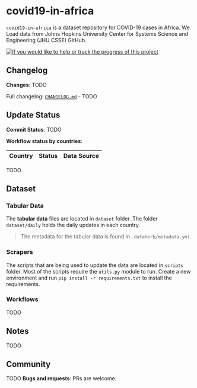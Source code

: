 # covid19-in-africa

`covid19-in-africa` is a dataset repository for COVID-19 cases in Africa. We Load data from Johns Hopkins University Center for Systems Science and Engineering (JHU CSSE) GitHub.



[![If you would like to help or track the progress of this project](https://img.shields.io/badge/Roadmap-data--pipeline-blueviolet)](https://github.com/orgs/covid19-in-africa/projects/1)

## Changelog

**Changes**:
TODO

Full changelog: [`CHANGELOG.md`](CHANGELOG.md) - TODO

## Update Status

**Commit Status**:
TODO
<Add status bar >

**Workflow status by countries**:

| Country | Status | Data Source |
| ------------- | ------------- | --- |

TODO


## Dataset

### Tabular Data

The **tabular data** files are located in `dataset` folder. The folder `dataset/daily` holds the daily updates in each country.

> The metadata for the tabular data is found in `.dataherb/metadata.yml`.

<!-- ### Other Data

Some of the countries publish more than simple tabular data. We cache the files in `documents` folder. -->

### Scrapers

The scripts that are being used to update the data are located in `scripts` folder. Most of the scripts require the `utils.py` module to run. Create a new environment and run `pip install -r requirements.txt` to install the requirements.

### Workflows

TODO
<!-- The workflows that update the dataset are defined in `.github/workflows`. The python scripts are scheduled to run on GitHub Actions. -->

## Notes
TODO

## Community
TODO
**Bugs and requests**: PRs are welcome.
